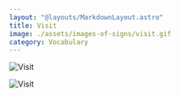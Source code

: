 ```yaml
---
layout: "@layouts/MarkdownLayout.astro"
title: Visit
image: ./assets/images-of-signs/visit.gif
category: Vocabulary
---
```


![Visit](@signs/visit.gif)

![Visit](@signs/visit-sgsl-sign-bank.gif)
